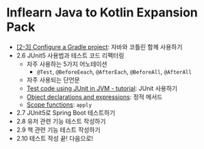 # Inflearn Java to Kotlin Expansion Pack

- [[2-3] Configure a Gradle project](https://kotlinlang.org/docs/gradle-configure-project.html): 자바와 코틀린 함께 사용하기
- 2.6 JUnit5 사용법과 테스트 코드 리팩터링
    - 자주 사용하는 5가지 어노테이션
        - `@Test`, `@BeforeEeach`, `@AfterEach`, `@BeforeAll`, `@AfterAll`
    - 자주 사용되는 단언문
    - [Test code using JUnit in JVM - tutorial](https://kotlinlang.org/docs/jvm-test-using-junit.html): JUnit 사용하기
    - [Object declarations and expressions](https://kotlinlang.org/docs/object-declarations.html): 정적 메서드
    - [Scope functions](https://kotlinlang.org/docs/scope-functions.html): `apply`
- 2.7 JUnit5로 Spring Boot 테스트하기
- 2.8 유저 관련 기능 테스트 작성하기
- 2.9 책 관련 기능 테스트 작성하기
- 2.10 테스트 작성 끝! 다음으로!

